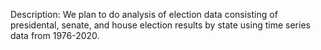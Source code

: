 Description: 
We plan to do analysis of election data consisting of presidental, senate, and house election results by state using time series data from 1976-2020.  


